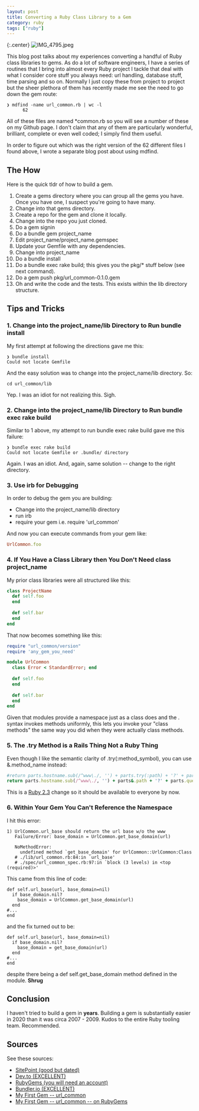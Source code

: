 ```yaml
---
layout: post
title: Converting a Ruby Class Library to a Gem
category: ruby
tags: ["ruby"]
---
```

{:.center}
![IMG_4795.jpeg](/blog/assets/IMG_4795.jpeg)


This blog post talks about my experiences converting a handful of Ruby class libraries to gems.  As do a lot of software engineers, I have a series of routines that I bring into almost every Ruby project I tackle that deal with what I consider core stuff you always need: url handling, database stuff, time parsing and so on.  Normally I just copy these from project to project but the sheer plethora of them has recently made me see the need to go down the gem route:

    ❯ mdfind -name url_common.rb | wc -l 
          62

All of these files are named *common.rb so you will see a number of these on my Github page.  I don't claim that any of them are particularly wonderful, brilliant, complete or even well coded; I simply find them useful.

In order to figure out which was the right version of the 62 different files I found above, I wrote a separate blog post about using mdfind.

## The How

Here is the quick tldr of how to build a gem.

1. Create a gems directory where you can group all the gems you have.  Once you have one, I suspect you're going to have many.
2. Change into that gems directory.
2. Create a repo for the gem and clone it locally.
3. Change into the repo you just cloned.
4. Do a gem signin
5. Do a bundle gem project_name
6. Edit project_name/project_name.gemspec
7. Update your Gemfile with any dependencies.
8. Change into project_name
9. Do a bundle install
10. Do a bundle exec rake build; this gives you the pkg/* stuff below (see next command).
11. Do a gem push  pkg/url_common-0.1.0.gem
13. Oh and write the code and the tests.  This exists within the lib directory structure.

## Tips and Tricks

### 1. Change into the project_name/lib Directory to Run bundle install

My first attempt at following the directions gave me this:

    ❯ bundle install
    Could not locate Gemfile

And the easy solution was to change into the project_name/lib directory. So:

    cd url_common/lib

Yep.  I was an idiot for not realizing this.  Sigh.

### 2. Change into the project_name/lib Directory to Run bundle exec rake build

Similar to 1 above, my attempt to run bundle exec rake build gave me this failure:

    ❯ bundle exec rake build
    Could not locate Gemfile or .bundle/ directory

Again.  I was an idiot.  And, again, same solution -- change to the right directory.

### 3. Use irb for Debugging

In order to debug the gem you are building:

* Change into the project_name/lib directory
* run irb
* require your gem i.e. require 'url_common'

And now you can execute commands from your gem like:

```ruby
UrlCommon.foo
```

### 4. If You Have a Class Library then You Don't Need class project_name

My prior class libraries were all structured like this:

```ruby
class ProjectName
  def self.foo
  end
  
  def self.bar
  end
end
```

That now becomes something like this:

```ruby
require "url_common/version"
require 'any_gem_you_need'

module UrlCommon
  class Error < StandardError; end
  
  def self.foo
  end
  
  def self.bar
  end
end
```

Given that modules provide a namespace just as a class does and the . syntax invokes methods uniformly, this lets you invoke your "class methods" the same way you did when they were actually class methods.

### 5. The .try Method is a Rails Thing Not a Ruby Thing

Even though I like the semantic clarity of .try(:method_symbol), you can use &.method_name instead:

```ruby
#return parts.hostname.sub(/^www\./, '') + parts.try(:path) + '?' + parts.query 
return parts.hostname.sub(/^www\./, '') + parts&.path + '?' + parts.query 
```

This is a [Ruby 2.3](https://medium.com/@CohenCarlisle/why-you-shouldnt-be-using-rails-try-for-nil-safe-navigation-in-ruby-d3123a3965ac) change so it should be available to everyone by now.

### 6. Within Your Gem You Can't Reference the Namespace

I hit this error:

    1) UrlCommon.url_base should return the url base w/o the www
       Failure/Error: base_domain = UrlCommon.get_base_domain(url)

       NoMethodError:
         undefined method `get_base_domain' for UrlCommon::UrlCommon:Class
       # ./lib/url_common.rb:84:in `url_base'
       # ./spec/url_common_spec.rb:97:in `block (3 levels) in <top (required)>'
    

This came from this line of code:

    def self.url_base(url, base_domain=nil)
      if base_domain.nil?
        base_domain = UrlCommon.get_base_domain(url)
      end
    #...
    end

and the fix turned out to be:

    def self.url_base(url, base_domain=nil)
      if base_domain.nil?
        base_domain = get_base_domain(url)
      end
    #...
    end

despite there being a def self.get_base_domain method defined in the module.  **Shrug**

## Conclusion

I haven't tried to build a gem in **years**.  Building a gem is substantially easier in 2020 than it was circa 2007 - 2009.  Kudos to the entire Ruby tooling team.  Recommended.

## Sources

See these sources:

* [SitePoint (good but dated)](https://www.sitepoint.com/creating-your-first-gem/)
* [Dev.to (EXCELLENT)](https://dev.to/aryaziai/how-to-create-a-ruby-gem-9m2)
* [RubyGems (you will need an account)](https://rubygems.org/)
* [Bundler.io (EXCELLENT)](https://bundler.io/guides/creating_gem.html)
* [My First Gem -- url_common](https://github.com/fuzzygroup/url_common/tree/master)
* [My First Gem -- url_common -- on RubyGems](https://rubygems.org/gems/url_common)
